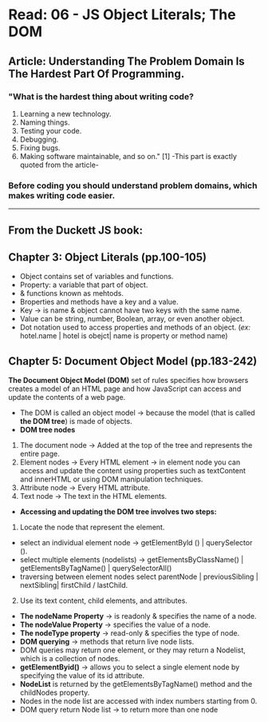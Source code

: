 # Read: 06 - JS Object Literals; The DOM

## Article: Understanding The Problem Domain Is The Hardest Part Of Programming.

### "What is the hardest thing about writing code?
1. Learning a new technology.
2. Naming things.
3. Testing your code.
4. Debugging.
5. Fixing bugs.
6. Making software maintainable, and so on." [1] 
-This part is exactly quoted from the article-

### Before coding you should understand problem domains, which makes writing code easier.

--- 
## From the Duckett JS book:
## Chapter 3: Object Literals (pp.100-105)
- Object contains set of variables and functions.
- Property: a variable that part of object.
- & functions known as mehtods.
- Broperties and methods have a key and a value.
- Key -> is name & object cannot have two keys with the same name.
- Value can be string, number, Boolean, array, or even another object. 
- Dot notation used to access properties and methods of an object. (*ex:* hotel.name | hotel is obejct| name is property or method name)

## Chapter 5: Document Object Model (pp.183-242)
**The Document Object Model (DOM)** set of rules specifies how browsers creates a model  of an HTML page and how JavaScript can access and update the contents of a web page.
- The DOM is called an object model -> because the model (that is called **the DOM tree**) is made of objects.
- **DOM tree nodes**
1. The document node -> Added at the top of the tree and represents the entire page.
2. Element nodes -> Every HTML element -> in element node you can access and update the content using properties such as textContent and innerHTML or using DOM manipulation techniques.
3. Attribute node -> Every HTML attribute.
4. Text node -> The text in the HTML elements.
- **Accessing and updating the DOM tree involves two steps:**
1. Locate the node that represent the element.
+ select an individual element node -> getElementByld () | querySelector ().
+ select multiple elements (nodelists) -> getElementsByClassName() | getElementsByTagName() | querySelectorAll()
+ traversing between element nodes select parentNode | previousSibling | nextSibling| firstChild / lastChild.

2. Use its text content, child elements, and attributes. 
+ **The nodeName Property** -> is readonly & specifies the name of a node.
+ **The nodeValue Property** -> specifies the value of a node.
+ **The nodeType property** -> read-only & specifies the type of node.
+ **DOM querying** -> methods that return live node lists.
+ DOM queries may return one element, or they may return a Nodelist, which is a collection of nodes.
+ **getElementByid()** -> allows you to select a single element node by specifying the value of its id attribute.
+  **NodeList** is returned by the getElementsByTagName() method and the childNodes property.
+ Nodes in the node list are accessed with index numbers starting from 0.
+ DOM query return Node list -> to return more than one node








